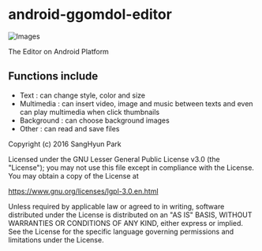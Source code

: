 # android-ggomdol-editor

![Images](https://lh3.googleusercontent.com/PtiJagUfesGthDDwGScHocgu5kfoyV3xmzOJmqw190yp-_2IBsAaKITcM5l9zPx6IcTdu3v5f54DrsZc2I7LdSFGj-Yg8983hQKlLfnPoIl5JqgTNRoJPpj8QRAm5DWduuN4rYWc5z5tpVLlxmmzkAGInFgDBJvnuTQAiycBcy2IqMbGHTT2RlGpV1QcnLXTKXsVQwSvAcdRwg-PNg2gbvbYcTG8Goa3B3FzYZoaNPvxp4UJdV2sdR-DYhLvGtWxSqRIoa5OKVVbhSWF6RqY1e9V59FsulzlsojtuUtCuq7nM49lNPWnvldhsU04mMijPRQ-t2zabuJupsmDXSEAGdA39YSb1OyZR10nLchqIRWsUJatsxiE0sHITAN0CAk5bl-B82btGXH2-1wbfScFyGihG7B9CONGh5HmnWwwtvPiwAZoa2CJf7Giqw2EUzD0Vn41gbJmvGk159W25t1atn4X5KzpkVhntrtDtKOqJnBXNHswv1_yX8E2M44PI-EJcPf0mGQJT4AhGa3_G2xCbu2k1nz36Wj1M-50qvQQ7P_G1oVRQU_x4rMKGn5wU9Xt0kWCIQMrynm5ch4rm09i_mRrw2zXZJeM=w448-h796-no)

The Editor on Android Platform 

Functions include
--------

* Text : can change style, color and size
* Multimedia : can insert video, image and music between texts and even can play multimedia when click thumbnails 
* Background : can choose background images
* Other : can read and save files   




Copyright (c) 2016 SangHyun Park

Licensed under the GNU Lesser General Public License v3.0 (the "License"); you may not use this file except in compliance with the License. You may obtain a copy of the License at

https://www.gnu.org/licenses/lgpl-3.0.en.html

Unless required by applicable law or agreed to in writing, software distributed under the License is distributed on an "AS IS" BASIS, WITHOUT WARRANTIES OR CONDITIONS OF ANY KIND, either express or implied. See the License for the specific language governing permissions and limitations under the License.
